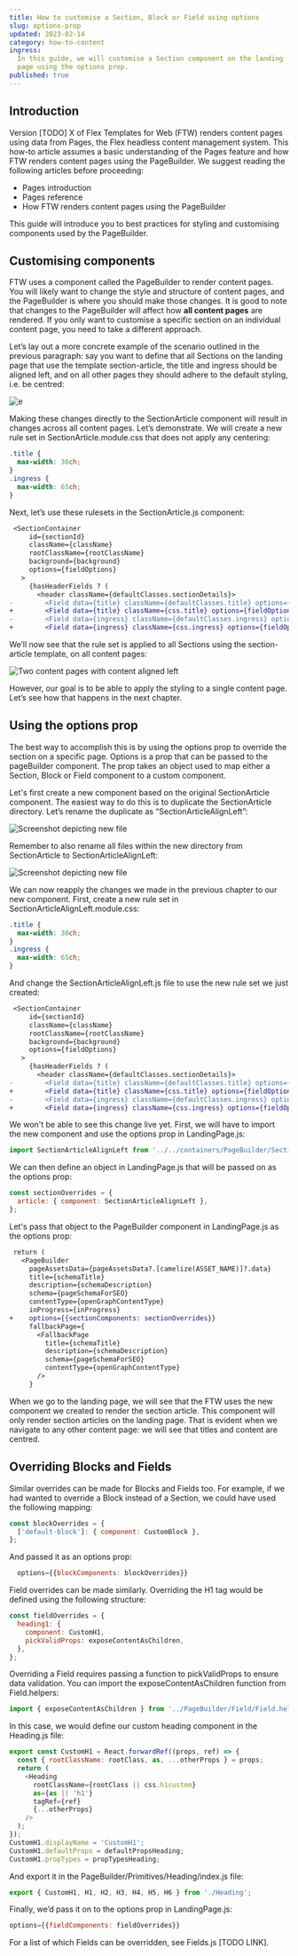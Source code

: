 ```yaml
---
title: How to customise a Section, Block or Field using options
slug: options-prop
updated: 2023-02-14
category: how-to-content
ingress:
  In this guide, we will customise a Section component on the landing
  page using the options prop.
published: true
---
```


## Introduction

Version [TODO] X of Flex Templates for Web (FTW) renders content pages
using data from Pages, the Flex headless content management system. This
how-to article assumes a basic understanding of the Pages feature and
how FTW renders content pages using the PageBuilder. We suggest reading
the following articles before proceeding:

- Pages introduction
- Pages reference
- How FTW renders content pages using the PageBuilder

This guide will introduce you to best practices for styling and
customising components used by the PageBuilder.

## Customising components

FTW uses a component called the PageBuilder to render content pages. You
will likely want to change the style and structure of content pages, and
the PageBuilder is where you should make those changes. It is good to
note that changes to the PageBuilder will affect how **all content
pages** are rendered. If you only want to customise a specific section
on an individual content page, you need to take a different approach.

Let’s lay out a more concrete example of the scenario outlined in the
previous paragraph: say you want to define that all Sections on the
landing page that use the template section-article, the title and
ingress should be aligned left, and on all other pages they should
adhere to the default styling, i.e. be centred:

![e](./example1.png)

Making these changes directly to the SectionArticle component will
result in changes across all content pages. Let’s demonstrate. We will
create a new rule set in SectionArticle.module.css that does not apply
any centering:

```css
.title {
  max-width: 30ch;
}
.ingress {
  max-width: 65ch;
}
```

Next, let’s use these rulesets in the SectionArticle.js component:

```diff
 <SectionContainer
     id={sectionId}
     className={className}
     rootClassName={rootClassName}
     background={background}
     options={fieldOptions}
   >
     {hasHeaderFields ? (
       <header className={defaultClasses.sectionDetails}>
-        <Field data={title} className={defaultClasses.title} options={fieldOptions} />
+        <Field data={title} className={css.title} options={fieldOptions} />
-        <Field data={ingress} className={defaultClasses.ingress} options={fieldOptions} />
+        <Field data={ingress} className={css.ingress} options={fieldOptions} />
```

We’ll now see that the rule set is applied to all Sections using the
section-article template, on all content pages:

![Two content pages with content aligned left](./left-aligned.png)

However, our goal is to be able to apply the styling to a single content
page. Let’s see how that happens in the next chapter.

## Using the options prop

The best way to accomplish this is by using the options prop to override
the section on a specific page. Options is a prop that can be passed to
the pageBuilder component. The prop takes an object used to map either a
Section, Block or Field component to a custom component.

Let's first create a new component based on the original SectionArticle
component. The easiest way to do this is to duplicate the SectionArticle
directory. Let’s rename the duplicate as “SectionArticleAlignLeft”:

![Screenshot depicting new file](./vscode-sc.png)

Remember to also rename all files within the new directory from
SectionArticle to SectionArticleAlignLeft:

![Screenshot depicting new file](./vscode-sc2.png)

We can now reapply the changes we made in the previous chapter to our
new component. First, create a new rule set in
SectionArticleAlignLeft.module.css:

```css
.title {
  max-width: 30ch;
}
.ingress {
  max-width: 65ch;
}
```

And change the SectionArticleAlignLeft.js file to use the new rule set
we just created:

```diff
 <SectionContainer
     id={sectionId}
     className={className}
     rootClassName={rootClassName}
     background={background}
     options={fieldOptions}
   >
     {hasHeaderFields ? (
       <header className={defaultClasses.sectionDetails}>
-        <Field data={title} className={defaultClasses.title} options={fieldOptions} />
+        <Field data={title} className={css.title} options={fieldOptions} />
-        <Field data={ingress} className={defaultClasses.ingress} options={fieldOptions} />
+        <Field data={ingress} className={css.ingress} options={fieldOptions} />
```

We won't be able to see this change live yet. First, we will have to
import the new component and use the options prop in LandingPage.js:

```js
import SectionArticleAlignLeft from '../../containers/PageBuilder/SectionBuilder/SectionArticleAlignLeft';
```

We can then define an object in LandingPage.js that will be passed on as
the options prop:

```js
const sectionOverrides = {
  article: { component: SectionArticleAlignLeft },
};
```

Let's pass that object to the PageBuilder component in LandingPage.js as
the options prop:

```diff
 return (
   <PageBuilder
     pageAssetsData={pageAssetsData?.[camelize(ASSET_NAME)]?.data}
     title={schemaTitle}
     description={schemaDescription}
     schema={pageSchemaForSEO}
     contentType={openGraphContentType}
     inProgress={inProgress}
+    options={{sectionComponents: sectionOverrides}}
     fallbackPage={
       <FallbackPage
         title={schemaTitle}
         description={schemaDescription}
         schema={pageSchemaForSEO}
         contentType={openGraphContentType}
       />
     }
```

When we go to the landing page, we will see that the FTW uses the new
component we created to render the section article. This component will
only render section articles on the landing page. That is evident when
we navigate to any other content page: we will see that titles and
content are centred.

## Overriding Blocks and Fields

Similar overrides can be made for Blocks and Fields too. For example, if
we had wanted to override a Block instead of a Section, we could have
used the following mapping:

```js
const blockOverrides = {
  ['default-block']: { component: CustomBlock },
};
```

And passed it as an options prop:

```js
  options={{blockComponents: blockOverrides}}
```

Field overrides can be made similarly. Overriding the H1 tag would be
defined using the following structure:

```js
const fieldOverrides = {
  heading1: {
    component: CustomH1,
    pickValidProps: exposeContentAsChildren,
  },
};
```

Overriding a Field requires passing a function to pickValidProps to
ensure data validation. You can import the exposeContentAsChildren
function from Field.helpers:

```js
import { exposeContentAsChildren } from '../PageBuilder/Field/Field.helpers';
```

In this case, we would define our custom heading component in the
Heading.js file:

```js
export const CustomH1 = React.forwardRef((props, ref) => {
  const { rootClassName: rootClass, as, ...otherProps } = props;
  return (
    <Heading
      rootClassName={rootClass || css.h1custom}
      as={as || 'h1'}
      tagRef={ref}
      {...otherProps}
    />
  );
});
CustomH1.displayName = 'CustomH1';
CustomH1.defaultProps = defaultPropsHeading;
CustomH1.propTypes = propTypesHeading;
```

And export it in the PageBuilder/Primitives/Heading/index.js file:

```js
export { CustomH1, H1, H2, H3, H4, H5, H6 } from './Heading';
```

Finally, we’d pass it on to the options prop in LandingPage.js:

```js
options={{fieldComponents: fieldOverrides}}
```

For a list of which Fields can be overridden, see Fields.js [TODO LINK].

